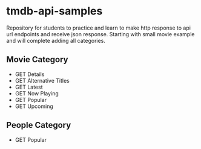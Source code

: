 # tmdb-api-samples

Repository for students to practice and learn to make http response to api url endpoints and receive json response.
Starting with small movie example and will complete adding all categories.

## Movie Category

* GET Details
* GET Alternative Titles
* GET Latest
* GET Now Playing
* GET Popular
* GET Upcoming

## People Category

* GET Popular